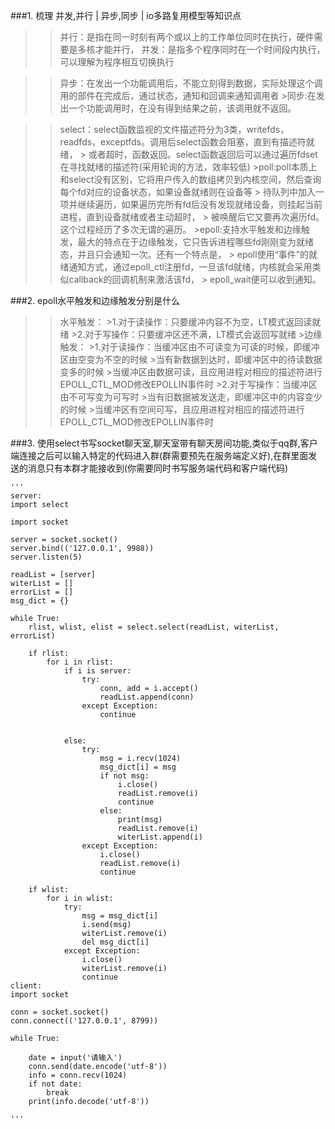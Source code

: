 ###1. 梳理 并发,并行 | 异步,同步 | io多路复用模型等知识点

>    >并行：是指在同一时刻有两个或以上的工作单位同时在执行，硬件需要是多核才能并行，
>    >并发：是指多个程序同时在一个时间段内执行，可以理解为程序相互切换执行
    
>    >异步：在发出一个功能调用后，不能立刻得到数据，实际处理这个调用的部件在完成后，通过状态，通知和回调来通知调用者
    >同步:在发出一个功能调用时，在没有得到结果之前，该调用就不返回。
    
>    >select：select函数监视的文件描述符分为3类，writefds，readfds，exceptfds。调用后select函数会阻塞，直到有描述符就绪，
    >        或者超时，函数返回。select函数返回后可以通过遍历fdset在寻找就绪的描述符(采用轮询的方法，效率较低)
    >poll:poll本质上和select没有区别，它将用户传入的数组拷贝到内核空间，然后查询每个fd对应的设备状态，如果设备就绪则在设备等
    >         待队列中加入一项并继续遍历，如果遍历完所有fd后没有发现就绪设备，则挂起当前进程，直到设备就绪或者主动超时，
    >        被唤醒后它又要再次遍历fd。这个过程经历了多次无谓的遍历。
    >epoll:支持水平触发和边缘触发，最大的特点在于边缘触发，它只告诉进程哪些fd刚刚变为就绪态，并且只会通知一次。还有一个特点是，
    >      epoll使用“事件”的就绪通知方式，通过epoll_ctl注册fd，一旦该fd就绪，内核就会采用类似callback的回调机制来激活该fd，
    >      epoll_wait便可以收到通知。

    
    
###2. epoll水平触发和边缘触发分别是什么

>    >水平触发：
            >1.对于读操作：只要缓冲内容不为空，LT模式返回读就绪
            >2.对于写操作：只要缓冲区还不满，LT模式会返回写就绪
    >边缘触发：
            >1.对于读操作：当缓冲区由不可读变为可读的时候，即缓冲区由空变为不空的时候
                        >当有新数据到达时，即缓冲区中的待读数据变多的时候
                        >当缓冲区由数据可读，且应用进程对相应的描述符进行EPOLL_CTL_MOD修改EPOLLIN事件时
            >2.对于写操作：当缓冲区由不可写变为可写时
                        >当有旧数据被发送走，即缓冲区中的内容变少的时候
                        >当缓冲区有空间可写，且应用进程对相应的描述符进行EPOLL_CTL_MOD修改EPOLLIN事件时

###3. 使用select书写socket聊天室,聊天室带有聊天房间功能,类似于qq群,客户端连接之后可以输入特定的代码进入群(群需要预先在服务端定义好),在群里面发送的消息只有本群才能接收到(你需要同时书写服务端代码和客户端代码)

    '''
    server:
    import select
    
    import socket
    
    server = socket.socket()
    server.bind(('127.0.0.1', 9988))
    server.listen(5)
    
    readList = [server]
    witerList = []
    errorList = []
    msg_dict = {}
    
    while True:
        rlist, wlist, elist = select.select(readList, witerList, errorList)
    
        if rlist:
            for i in rlist:
                if i is server:
                    try:
                        conn, add = i.accept()
                        readList.append(conn)
                    except Exception:
                        continue
    
    
                else:
                    try:
                        msg = i.recv(1024)
                        msg_dict[i] = msg
                        if not msg:
                            i.close()
                            readList.remove(i)
                            continue
                        else:
                            print(msg)
                            readList.remove(i)
                            witerList.append(i)
                    except Exception:
                        i.close()
                        readList.remove(i)
                        continue
    
        if wlist:
            for i in wlist:
                try:
                    msg = msg_dict[i]
                    i.send(msg)
                    witerList.remove(i)
                    del msg_dict[i]
                except Exception:
                    i.close()
                    witerList.remove(i)
                    continue
    client:
    import socket
    
    conn = socket.socket()
    conn.connect(('127.0.0.1', 8799))
    
    while True:
    
        date = input('请输入')
        conn.send(date.encode('utf-8'))
        info = conn.recv(1024)
        if not date:
            break
        print(info.decode('utf-8'))

    '''